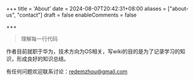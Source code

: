 +++
title = 'About'
date = 2024-08-07T20:42:31+08:00
aliases = ["about-us", "contact"]
draft = false
enableComments = false

+++

> 理解每一行代码

作者目前就职于华为，技术方向为OS相关，写wiki的目的是为了记录学习的知识，形成良好的知识总结。

有任何问题欢迎联系讨论：redemzhou@gmail.com